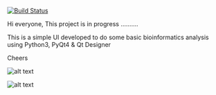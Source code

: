 [![Build Status](https://travis-ci.org/mohamedhamidat/pyqt4Bio.svg?branch=master)](https://travis-ci.org/mohamedhamidat/pyqt4Bio)


Hi everyone, 
This project is in progress ..........

This is a simple UI developed to do some basic bioinformatics analysis using Python3, PyQt4 & Qt Designer 

Cheers 




![alt text](https://user-images.githubusercontent.com/10097097/32497063-365f654e-c3c3-11e7-9fe5-8cfb2ab04c08.PNG)

![alt text](https://user-images.githubusercontent.com/10097097/32497072-3f323db8-c3c3-11e7-9c85-3bb4f05312d8.PNG)



